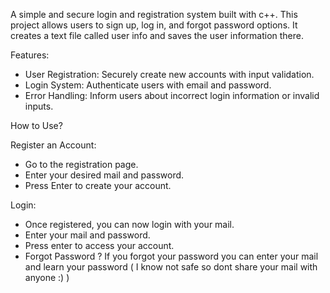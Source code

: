   A simple and secure login and registration system built with c++. This project allows users to sign up, log in, and forgot password options. It creates a text file called user info and saves the user information there.

Features:

- User Registration: Securely create new accounts with input validation.
- Login System: Authenticate users with email and password.
- Error Handling: Inform users about incorrect login information or invalid inputs.

How to Use?

Register an Account:
- Go to the registration page.
- Enter your desired mail and password.
- Press Enter to create your account.

Login:
- Once registered, you can now login with  your mail.
- Enter your mail and password.
- Press enter to access your account.
- Forgot Password ? If you forgot your password you can enter your mail and learn your password ( I know not safe so dont share your mail with anyone :) )
